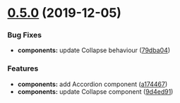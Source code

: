 # [0.5.0](https://gitlab.com/ravecat/styled-components-toolbox/compare/0.4.0...0.5.0) (2019-12-05)


### Bug Fixes

* **components:** update Collapse behaviour ([79dba04](https://gitlab.com/ravecat/styled-components-toolbox/commit/79dba04))


### Features

* **components:** add Accordion component ([a174467](https://gitlab.com/ravecat/styled-components-toolbox/commit/a174467))
* **components:** update Collapse component ([9d4ed91](https://gitlab.com/ravecat/styled-components-toolbox/commit/9d4ed91))
